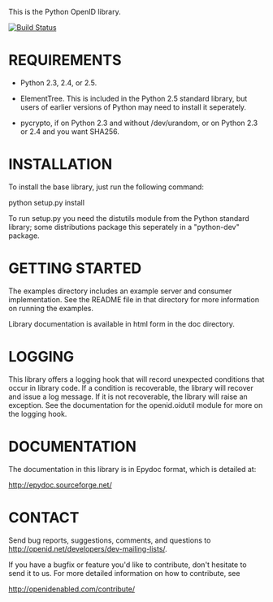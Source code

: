 This is the Python OpenID library.

[![Build Status][travis-image]][travis-link]

[travis-image]: https://secure.travis-ci.org/openid/python-openid.png?branch=master
[travis-link]: http://travis-ci.org/openid/python-openid


REQUIREMENTS
============

 - Python 2.3, 2.4, or 2.5.

 - ElementTree.  This is included in the Python 2.5 standard library,
   but users of earlier versions of Python may need to install it
   seperately.

 - pycrypto, if on Python 2.3 and without /dev/urandom, or on Python
   2.3 or 2.4 and you want SHA256.


INSTALLATION
============

To install the base library, just run the following command:

python setup.py install

To run setup.py you need the distutils module from the Python standard
library; some distributions package this seperately in a "python-dev"
package.


GETTING STARTED
===============

The examples directory includes an example server and consumer
implementation.  See the README file in that directory for more
information on running the examples.

Library documentation is available in html form in the doc directory.


LOGGING
=======

This library offers a logging hook that will record unexpected
conditions that occur in library code. If a condition is recoverable,
the library will recover and issue a log message. If it is not
recoverable, the library will raise an exception. See the
documentation for the openid.oidutil module for more on the logging
hook.


DOCUMENTATION
=============

The documentation in this library is in Epydoc format, which is
detailed at:

  http://epydoc.sourceforge.net/


CONTACT
=======

Send bug reports, suggestions, comments, and questions to
http://openid.net/developers/dev-mailing-lists/.

If you have a bugfix or feature you'd like to contribute, don't
hesitate to send it to us.  For more detailed information on how to
contribute, see

  http://openidenabled.com/contribute/
